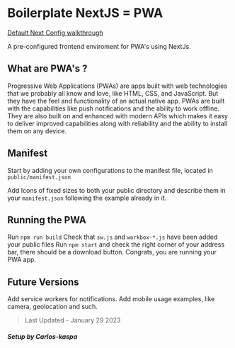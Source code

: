 # Boilerplate NextJS = PWA

[Default Next Config walkthrough](https://github.com/Carlos-kaspa/boilerplate-nextjs-kaspa/blob/master/README.md)

A pre-configured frontend enviroment for PWA's using NextJs.

## What are PWA's ?
Progressive Web Applications (PWAs) are apps built with web technologies that we probably all know and love, like HTML, CSS, and JavaScript. But they have the feel and functionality of an actual native app.
PWAs are built with the capabilities like push notifications and the ability to work offline. They are also built on and enhanced with modern APIs which makes it easy to deliver improved capabilities along with reliability and the ability to install them on any device.

## Manifest
Start by adding your own configurations to the manifest file, located in `public/manifest.json`

Add Icons of fixed sizes to both your public directory and describe them in your `manifest.json` following the example already in it.

## Running the PWA
Run `npm run build`
Check that `sw.js` and `workbox-*.js` have been added your public files
Run `npm start` and check the right corner of your address bar, there should be a download button.
Congrats, you are running your PWA app.

## Future Versions

Add service workers for notifications.
Add mobile usage examples, like camera, geolocation and such.

> Last Updated - January 29 2023

##### Setup by Carlos-kaspa
